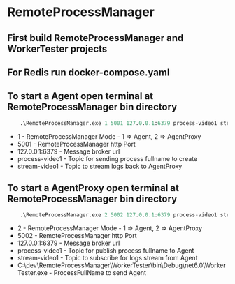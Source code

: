 # RemoteProcessManager

## First build RemoteProcessManager and WorkerTester projects

## For Redis run docker-compose.yaml

## To start a Agent open terminal at RemoteProcessManager bin directory

```ps
    .\RemoteProcessManager.exe 1 5001 127.0.0.1:6379 process-video1 stream-video1</code>
```

* 1 - RemoteProcessManager Mode - 1 => Agent, 2 => AgentProxy
* 5001 - RemoteProcessManager http Port
* 127.0.0.1:6379 - Message broker url
* process-video1 - Topic for sending process fullname to create
* stream-video1 - Topic to stream logs back to AgentProxy

## To start a AgentProxy open terminal at RemoteProcessManager bin directory

```ps
    .\RemoteProcessManager.exe 2 5002 127.0.0.1:6379 process-video1 stream-video1 C:\dev\RemoteProcessManager\WorkerTester\bin\Debug\net6.0\WorkerTester.exe
```

* 2 - RemoteProcessManager Mode - 1 => Agent, 2 => AgentProxy
* 5002 - RemoteProcessManager http Port
* 127.0.0.1:6379 - Message broker url
* process-video1 - Topic for publish process fullname to Agent
* stream-video1 - Topic to subscribe for logs stream from Agent
* C:\dev\RemoteProcessManager\WorkerTester\bin\Debug\net6.0\WorkerTester.exe - ProcessFullName to send Agent
